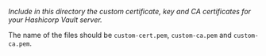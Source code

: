 *Include in this directory the custom certificate, key and CA certificates for your Hashicorp Vault server.*

The name of the files should be `custom-cert.pem`, `custom-ca.pem` and `custom-ca.pem`.